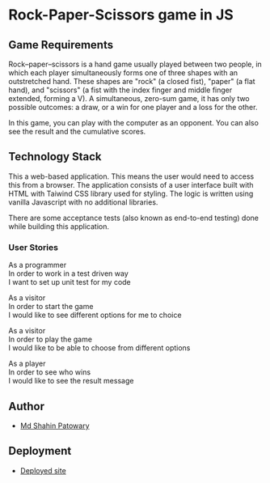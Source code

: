 # Rock-Paper-Scissors game in JS

## Game Requirements
Rock–paper–scissors is a hand game usually played between two people, in which each player simultaneously forms one of        three shapes with an outstretched hand. These shapes are "rock" (a closed fist), "paper" (a flat hand), and "scissors" (a      fist with the index finger and middle finger extended, forming a V). A simultaneous, zero-sum game, it has only two            possible outcomes: a draw, or a win for one player and a loss for the other.

In this game, you can play with the computer as an opponent. You can also see the result and the cumulative scores. 

## Technology Stack
This a web-based application. This means the user would need to access this from a browser. The application consists of a user interface built with HTML with Taiwind CSS library used for styling. The logic is written using vanilla Javascript with no additional libraries.

There are some acceptance tests (also known as end-to-end testing) done while building this application.

### User Stories
  As a programmer<br>
  In order to work in a test driven way<br>
  I want to set up unit test for my code

As a visitor<br>
In order to start the game<br>
I would like to see different options for me to choice 

As a visitor<br>
In order to play the game<br>
I would like to be able to choose from different options

As a player<br>
In order to see who wins<br>
I would like to see the result message

## Author
- [Md Shahin Patowary](https://github.com/shahin1290/)

## Deployment
- [Deployed site](https://rock-scissors-paper.netlify.com/)

